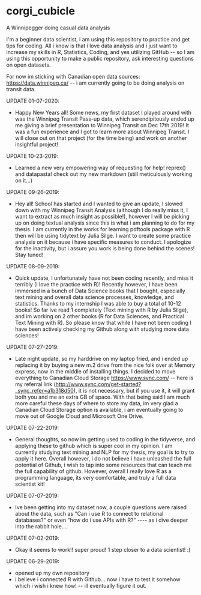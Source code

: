 # corgi_cubicle

A Winnipegger doing casual data analysis

I'm a beginner data scientist, i am using this repository to practice and get tips for coding.  All i know is that i love data analysis and i just want to increase my skills in R, Statistics, Coding, and yes utilizing GitHub -- so I am using this opportunity to make a public repository, ask interesting questions on open datasets.  

For now im sticking with Canadian open data sources:
  https://data.winnipeg.ca/  -- i am currently going to be doing analysis on transit data.

UPDATE 01-07-2020:
  - Happy New Years all! Some news, my first dataset I played around with was the Winnipeg Transit Pass-up data, which serendipitously ended up me giving a brief presentation to Winnipeg Transit on Dec 17th 2019! It was a fun experience and I got to learn more about Winnipeg Transit.  I will close out on that project (for the time being) and work on another insightful project!

UPDATE 10-23-2019:
  - Learned a new very empowering way of requesting for help! reprex() and datapasta!  check out my new markdown (still meticulously working on it...)

UPDATE 09-26-2019:
  - Hey all! School has started and I wanted to give an update, I slowed down with my Winnipeg Transit Analysis (although I do really miss it, I want to extract as much insight as possible!), however I will be picking up on doing textual analysis since this is what i am planning to do for my thesis. I am currently in the works for learning pdftools package with R then will be using tidytext by Julia Silge. I want to create some practice analysis on it because i have specific measures to conduct. I apologize for the inactivity, but i assure you work is being done behind the scenes! Stay tuned!

UPDATE 08-09-2019: 
  - Quick update, I unfortunately have not been coding recently, and miss it terribly (I love the practice with R)! Recently however, I have been immersed in a bunch of Data Science books that I bought, especially text mining and overall data science processes, knowledge, and statistics. Thanks to my internship I was able to buy a total of 10-12 books! So far ive read 1 completely (Text mining with R by Julia Silge), and im working on 2 other books (R for Data Sciences, and Practical Text Mining with R). So please know that while I have not been coding I have been actively checking my Github along with studying more data sciences!

UPDATE 07-27-2019: 
  - Late night update, so my harddrive on my laptop fried, and i ended up replacing it by buying a new m.2 drive from the nice folk over at Memory express, now in the middle of installing things.  I decided to move everything to Canadian Cloud Storage https://www.sync.com/ -- here is my referral link (http://www.sync.com/get-started?_sync_refer=a1b318d50), it is not necessary, but if you use it, it will grant both you and me an extra GB of space. With that being said I am much more careful these days of where to store my data, im very glad a Canadian Cloud Storage option is available, i am eventually going to move out of Google Cloud and Microsoft One Drive.   

UPDATE 07-22-2019:
  - General thoughts, so now im getting used to coding in the tidyverse, and applying these to github which is super cool in my opinion. I am currently studying text mining and NLP for my thesis, my goal is to try to apply it here. Overall however, i do not believe i have unleashed the full potential of Github, i wish to tap into some resources that can teach me the full capability of github.  However, overall I really love R as a programming language, its very comfortable, and truly a full data scientist kit! 

UPDATE 07-07-2019:
  - Ive been getting into my dataset now, a couple questions were raised about the data, such as "Can i use R to connect to relational databases?" or even "how do i use APIs with R?" ---- as i dive deeper into the rabbit hole....

UPDATE 07-02-2019:
  - Okay it seems to work!! super proud! 1 step closer to a data scientist! :)


UPDATE 06-29-2019:
  - opened up my own repository
  - i believe i connected R with Github... now i have to test it somehow which i wish i knew how! -- ill eventually figure it out.



